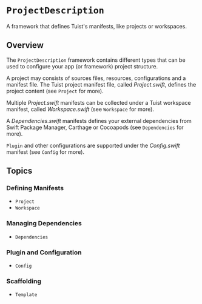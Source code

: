 # ``ProjectDescription``

A framework that defines Tuist's manifests, like projects or workspaces.

## Overview

The `ProjectDescription` framework contains different types that can be used to configure your app (or framework) project structure.

A project may consists of sources files, resources, configurations and a manifest file.
The Tuist project manifest file, called _Project.swift_, defines the project content (see ``Project`` for more).

Multiple _Project.swift_ manifests can be collected under a Tuist workspace manifest,
called _Workspace.swift_ (see ``Workspace`` for more).

A _Dependencies.swift_ manifests defines your external dependencies
from Swift Package Manager, Carthage or Cocoapods (see ``Dependencies`` for more).

``Plugin`` and other configurations are supported under the _Config.swift_ manifest (see ``Config`` for more).

## Topics

### Defining Manifests

- ``Project``
- ``Workspace``

### Managing Dependencies

- ``Dependencies``

### Plugin and Configuration

- ``Config``

### Scaffolding

- ``Template``
